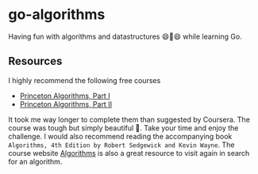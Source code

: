 # go-algorithms

Having fun with algorithms and datastructures 😄️🧠️😄️ while learning Go.

## Resources

I highly recommend the following free courses

- [Princeton Algorithms, Part I](https://www.coursera.org/learn/algorithms-part1)
- [Princeton Algorithms, Part II](https://www.coursera.org/learn/algorithms-part2)

It took me way longer to complete them than suggested by Coursera. The course
was tough but simply beautiful 🤩️. Take your time and enjoy the challenge. I
would also recommend reading the accompanying book `Algorithms, 4th Edition by Robert Sedgewick and Kevin Wayne`. The course website
[Algorithms](https://algs4.cs.princeton.edu/home/) is also a great resource to
visit again in search for an algorithm.
